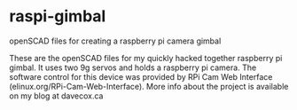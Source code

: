 # raspi-gimbal
openSCAD files for creating a raspberry pi camera gimbal

These are the openSCAD files for my quickly hacked together raspberry pi gimbal. It uses two 9g servos and holds a raspberry pi camera. The software control for this device was provided by RPi Cam Web Interface (elinux.org/RPi-Cam-Web-Interface). More info about the project is available on my blog at davecox.ca

